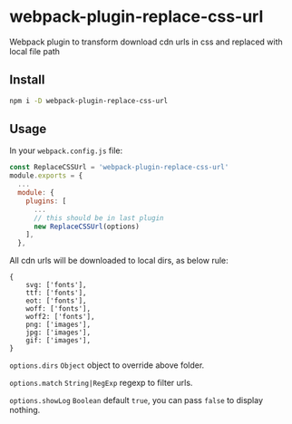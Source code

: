 # webpack-plugin-replace-css-url

Webpack plugin to transform download cdn urls in css and replaced with local file path

## Install

```bash
npm i -D webpack-plugin-replace-css-url
```

## Usage

In your `webpack.config.js` file:


```javascript
const ReplaceCSSUrl = 'webpack-plugin-replace-css-url'
module.exports = {
  ...
  module: {
    plugins: [
      ...
      // this should be in last plugin
      new ReplaceCSSUrl(options)
    ],
  },
```

All cdn urls will be downloaded to local dirs, as below rule:

```
{
    svg: ['fonts'],
    ttf: ['fonts'],
    eot: ['fonts'],
    woff: ['fonts'],
    woff2: ['fonts'],
    png: ['images'],
    jpg: ['images'],
    gif: ['images'],
}
```

`options.dirs` `Object` object to override above folder.

`options.match` `String|RegExp` regexp to filter urls.

`options.showLog` `Boolean` default `true`, you can pass `false` to display nothing.


